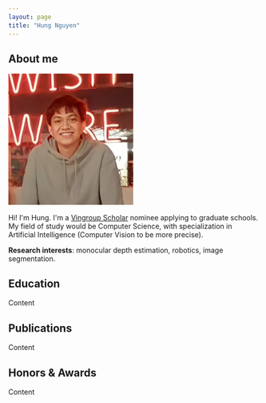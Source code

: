 ```yaml
---
layout: page
title: "Hung Nguyen"
---
```


## About me

<img style="right" src="assets/profile pic.jpg" width="250"> 

Hi! I'm Hung. I'm a [Vingroup Scholar](https://scholarships.vinuni.edu.vn/masters-ph-d-scholarship-program/) nominee applying to graduate schools. My field of study would be Computer Science, with specialization in Artificial Intelligence (Computer Vision to be more precise).



**Research interests**: monocular depth estimation, robotics, image segmentation. 

## Education

Content

## Publications 

Content

## Honors & Awards

Content
